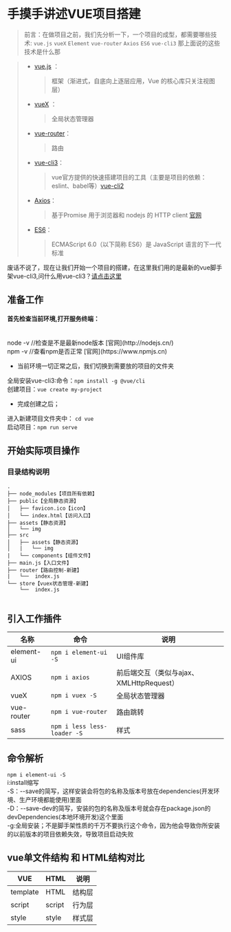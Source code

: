 <!--
 * @Author: 皇甫国贝
 * @Date: 2019-09-27 10:39:14
 * @LastEditors: 皇甫国贝
 * @LastEditTime: 2019-10-14 18:03:41
 * @Description: 
 -->
# 手摸手讲述VUE项目搭建

> 前言：在做项目之前，我们先分析一下，一个项目的成型，都需要哪些技术:
`vue.js`  `vueX` `Element` `vue-router` `Axios` `ES6` `vue-cli3`
那上面说的这些技术是什么那

 > * [vue.js](https://cn.vuejs.org/v2/guide/) ： 
 >   >框架（渐进式，自底向上逐层应用，Vue 的核心库只关注视图层）
 > * [vueX](https://vuex.vuejs.org/zh/api/) ： 
 >   >全局状态管理器 
 > * [vue-router](https://router.vuejs.org/zh/guide/)：  
 >   >路由
 > * [vue-cli3](https://cli.vuejs.org/zh/)：    
 >   >vue官方提供的快速搭建项目的工具（主要是项目的依赖：eslint、babel等）[vue-cli2](https://cli.vuejs.org/zh/guide/ )
 > * [Axios](https://blog.csdn.net/a5nan/article/details/89096027)：    
 >   >基于Promise 用于浏览器和 nodejs 的 HTTP client [官网](http://www.axios-js.com/)
 > * [ES6](http://es6.ruanyifeng.com/#docs/set-map)：    
 >   >ECMAScript 6.0（以下简称 ES6）是 JavaScript 语言的下一代标准


 废话不说了，现在让我们开始一个项目的搭建，在这里我们用的是最新的vue脚手架vue-cli3,问什么用vue-cli3？[请点击这里](https://segmentfault.com/q/1010000019785471)
 
 准备工作
 ---
 <h4>首先检查当前环境,打开服务终端：</h4><br>
node -v  //检查是不是最新node版本 [官网](http://nodejs.cn/)  <br>
npm -v   //查看npm是否正常 [官网](https://www.npmjs.cn)<br>

* 当前环境一切正常之后，我们切换到需要放的项目的文件夹<br>

全局安装vue-cli3:命令：`npm install -g @vue/cli`<br>
创建项目：`vue create my-project`<br>

* 完成创建之后；<br>

进入新建项目文件夹中： `cd vue`<br>
启动项目：`npm run serve`<br>


开始实际项目操作
-----

### 目录结构说明
```
.
├── node_modules【项目所有依赖】
├── public【全局静态资源】
│   ├── favicon.ico【icon】
│   └── index.html【访问入口】
├── assets【静态资源】
│   └── img
├── src
│   ├── assets【静态资源】
│   |   └── img
|   └── components【组件文件】
├── main.js【入口文件】
├── router【路由控制-新建】
|   └──  index.js
└── store【vuex状态管理-新建】
    └──  index.js
    
```

引入工作插件
-----
名称|命令|说明
--|--|--
element-ui |`npm i element-ui -S` |UI组件库
AXIOS|`npm i axios`|前后端交互（类似与ajax、XMLHttpRequest）
vueX|`npm i vuex -S`|全局状态管理器
vue-router|`npm i vue-router`|路由跳转
sass |`npm i less less-loader -S`|样式

命令解析
----
`npm i element-ui -S`<br>
i:install缩写<br>
-S：--save的简写，这样安装会将包的名称及版本号放在dependencies(开发环境、生产环境都能使用)里面<br>
-D：--save-dev的简写，安装的包的名称及版本号就会存在package.json的devDependencies(本地环境开发)这个里面<br>
-g:全局安装；不是脚手架性质的千万不要执行这个命令，因为他会导致你所安装的以前版本的项目依赖失效，导致项目启动失败<br>

vue单文件结构 和 HTML结构对比
----
VUE|HTML|说明
--|--|--
template| HTML|结构层
script|script|行为层
style|style|样式层
